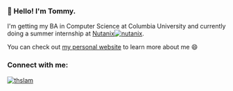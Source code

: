 ### 👋 Hello! I'm Tommy.

I'm getting my BA in Computer Science at Columbia University and currently doing a summer internship at <a href="https://www.nutanix.com/" target="_blank">Nutanix<img src="https://pbs.twimg.com/profile_images/1642873648867590145/d5-iDpdC_400x400.png" alt="nutanix"/></a>.

You can check out [my personal website](https://thomaslam.info) to learn more about me 😄

<h3 align="left">Connect with me:</h3>
<p align="left">
<a href="https://linkedin.com/in/thslam" target="blank"><img align="center" src="https://img.shields.io/badge/LinkedIn-0077B5?style=for-the-badge&logo=linkedin&logoColor=white" alt="thslam"/></a>
</p>
<!---
<b>📭 Need to reach me?</b> Shoot me an email at [ding@brown.edu](mailto:ding@brown.edu)
->
